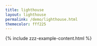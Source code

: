 ```yaml
---
title: lighthouse
layout: lighthouse
permalink: /demo/lighthouse.html
themecolor: fff225
---
```

{% include zzz-example-content.html %}

